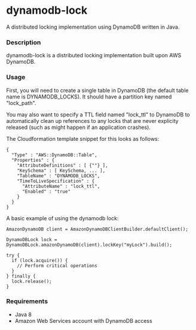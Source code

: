 # dynamodb-lock
A distributed locking implementation using DynamoDB written in Java.

### Description

dynamodb-lock is a distributed locking implementation built upon AWS DynamoDB.

### Usage

First, you will need to create a single table in DynamoDB (the default table name is DYNAMODB_LOCKS). It should have a partition key named "lock_path". 

You may also want to specify a TTL field named "lock_ttl" to DynamoDB to automatically clean up references to any locks that are never explicity released (such as might happen if an application crashes).

The Cloudformation template snippet for this looks as follows:

~~~~
{
  "Type" : "AWS::DynamoDB::Table",
  "Properties" : {
    "AttributeDefinitions" : [ {""} ],
    "KeySchema" : [ KeySchema, ... ],
    "TableName" : "DYNAMODB_LOCKS",
    "TimeToLiveSpecification" : {
      "AttributeName" : "lock_ttl",
      "Enabled" : "true"
    }
  }
}
~~~~

A basic example of using the dynamodb lock:

~~~~
AmazonDynamoDB client = AmazonDynamoDBClientBuilder.defaultClient();

DynamoDBLock lock = DynamoDBLock.amazonDynamoDB(client).lockKey("myLock").build();

try {
  if (lock.acquire()) {
    // Perform critical operations
  }
} finally {
  lock.release();
}
~~~~


### Requirements

* Java 8
* Amazon Web Services account with DynamoDB access

